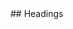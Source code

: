 <script>
  import {
    Box,
    Stack,
    TextContainer,
  } from "../../src/components/components.module.js";

  import HeadingsScale from '../components/HeadingsScale.svelte';
</script>

<Box padding="xxl" squish>
  <Stack>
    <TextContainer>
      ## Headings
    </TextContainer>
    <HeadingsScale />
  </Stack>
</Box>